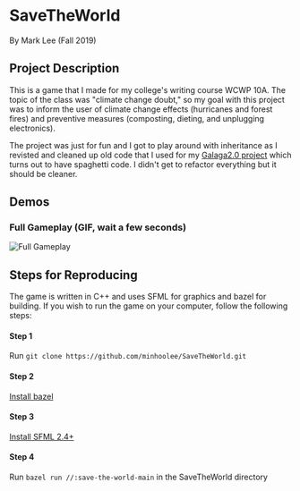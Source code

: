 # SaveTheWorld
By Mark Lee (Fall 2019)

## Project Description
This is a game that I made for my college's writing course WCWP 10A. The topic
of the class was "climate change doubt," so my goal with this project was to
inform the user of climate change effects (hurricanes and forest fires) and
preventive measures (composting, dieting, and unplugging electronics).

The project was just for fun and I got to play around with inheritance as I
revisted and cleaned up old code that I used for my 
[Galaga2.0 project](https://github.com/minhoolee/Galaga2.0) which turns out to
have spaghetti code. I didn't get to refactor everything but it should be
cleaner.

## Demos
### Full Gameplay (GIF, wait a few seconds)
![Full Gameplay](https://user-images.githubusercontent.com/10465228/65932224-95a01380-e3c1-11e9-8a4b-478ee702c8aa.gif)

## Steps for Reproducing

The game is written in C++ and uses SFML for graphics and bazel for building. 
If you wish to run the game on your computer, follow the following steps:

#### Step 1
Run `git clone https://github.com/minhoolee/SaveTheWorld.git`

#### Step 2
[Install bazel](https://bazel.build/versions/master/docs/install.html)

#### Step 3
[Install SFML 2.4+](https://www.sfml-dev.org/tutorials/2.4/start-linux.php) 

#### Step 4
Run `bazel run //:save-the-world-main` in the SaveTheWorld directory
